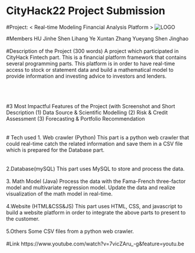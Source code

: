 
# CityHack22 Project Submission
#Project: < Real-time Modeling Financial Analysis Platform >
![LOGO](https://user-images.githubusercontent.com/88543639/151689462-2310058a-7a4e-488c-9fac-f61f1f4eedd3.jpg)

#Members
HU Jinhe <Leader>
Shen Lihang
Ye Xuntan
Zhang Yueyang
Shen Jinghao  
<br/>
#Description of the Project (300 words)
A project which participated in CityHack Fintech part. This is a financial platform framework that contains several programming parts. This platform is in order to have real-time access to stock or statement data and build a mathematical model to provide information and investing advice to investors and lenders.
  
<br/>  
<br/>  
<br/>
#3 Most Impactful Features of the Project (with Screenshot and Short Description
(1) Data Source & Scientific Modelling
(2) Risk & Credit Assessment
(3) Forecasting & Portfolio Recommendation
  
  
<br/>  
<br/>  
<br/>
# Tech used 
1. Web crawler (Python)
This part is a python web crawler that could real-time catch the related information and save them in a CSV file which is prepared for the Database part.
  
   
<br/>  
<br/>  
<br/>
2.Database(mySQL)
This part uses MySQL to store and process the data.  
<br/>  
<br/>
3. Math Model (Java)
Process the data with the Fama-French three-factor model and multivariate regression model. Update the data and realize visualization of the math model in real-time.  
<br/>  
<br/>
4.Website (HTML&CSS&JS)
This part uses HTML, CSS, and javascript to build a website platform in order to integrate the above parts to present to the customer.  
<br/>  
<br/>
5.Others
Some CSV files from a python web crawler.  
<br/>  
<br/>
#Link
  https://www.youtube.com/watch?v=7vicZAru_-g&feature=youtu.be
